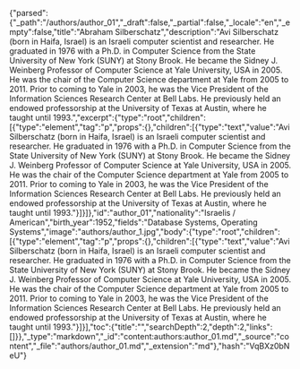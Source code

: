 {"parsed":{"_path":"/authors/author_01","_draft":false,"_partial":false,"_locale":"en","_empty":false,"title":"Abraham Silberschatz","description":"Avi Silberschatz (born in Haifa, Israel) is an Israeli computer scientist and researcher. He graduated in 1976 with a Ph.D. in Computer Science from the State University of New York (SUNY) at Stony Brook. He became the Sidney J. Weinberg Professor of Computer Science at Yale University, USA in 2005. He was the chair of the Computer Science department at Yale from 2005 to 2011. Prior to coming to Yale in 2003, he was the Vice President of the Information Sciences Research Center at Bell Labs. He previously held an endowed professorship at the University of Texas at Austin, where he taught until 1993.","excerpt":{"type":"root","children":[{"type":"element","tag":"p","props":{},"children":[{"type":"text","value":"Avi Silberschatz (born in Haifa, Israel) is an Israeli computer scientist and researcher. He graduated in 1976 with a Ph.D. in Computer Science from the State University of New York (SUNY) at Stony Brook. He became the Sidney J. Weinberg Professor of Computer Science at Yale University, USA in 2005. He was the chair of the Computer Science department at Yale from 2005 to 2011. Prior to coming to Yale in 2003, he was the Vice President of the Information Sciences Research Center at Bell Labs. He previously held an endowed professorship at the University of Texas at Austin, where he taught until 1993."}]}]},"id":"author_01","nationality":"Israelis / American","birth_year":1952,"fields":"Database Systems, Operating Systems","image":"authors/author_1.jpg","body":{"type":"root","children":[{"type":"element","tag":"p","props":{},"children":[{"type":"text","value":"Avi Silberschatz (born in Haifa, Israel) is an Israeli computer scientist and researcher. He graduated in 1976 with a Ph.D. in Computer Science from the State University of New York (SUNY) at Stony Brook. He became the Sidney J. Weinberg Professor of Computer Science at Yale University, USA in 2005. He was the chair of the Computer Science department at Yale from 2005 to 2011. Prior to coming to Yale in 2003, he was the Vice President of the Information Sciences Research Center at Bell Labs. He previously held an endowed professorship at the University of Texas at Austin, where he taught until 1993."}]}],"toc":{"title":"","searchDepth":2,"depth":2,"links":[]}},"_type":"markdown","_id":"content:authors:author_01.md","_source":"content","_file":"authors/author_01.md","_extension":"md"},"hash":"VqBXz0bNeU"}